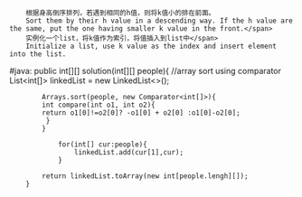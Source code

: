         根据身高倒序排列，若遇到相同的h值，则将k值小的排在前面。
        Sort them by their h value in a descending way. If the h value are the same, put the one having smaller k value in the front.</span>
        实例化一个list，将k值作为索引，将值插入到list中</span>
        Initialize a list, use k value as the index and insert element into the list.


#java:
        public int[][] solution(int[][] people){
            //array sort using comparator
            List<int[]> linkedList = new LinkedList<>();

            Arrays.sort(people, new Comparator<int[]>){
            int compare(int o1, int o2){
            return o1[0]!=o2[0]? -o1[0] + o2[0] :o1[0]-o2[0];
             }
            }

                for(int[] cur:people){
                    linkedList.add(cur[1],cur);
                }

            return linkedList.toArray(new int[people.lengh][]);
        }